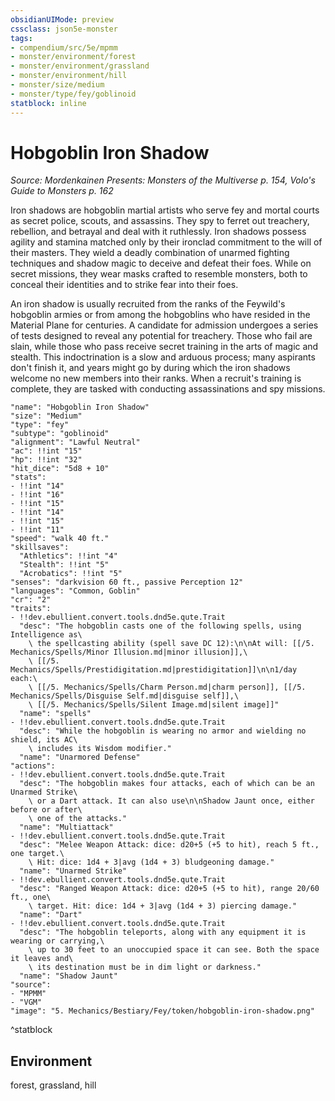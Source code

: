 ```yaml
---
obsidianUIMode: preview
cssclass: json5e-monster
tags:
- compendium/src/5e/mpmm
- monster/environment/forest
- monster/environment/grassland
- monster/environment/hill
- monster/size/medium
- monster/type/fey/goblinoid
statblock: inline
---
```

# Hobgoblin Iron Shadow
*Source: Mordenkainen Presents: Monsters of the Multiverse p. 154, Volo's Guide to Monsters p. 162*  

Iron shadows are hobgoblin martial artists who serve fey and mortal courts as secret police, scouts, and assassins. They spy to ferret out treachery, rebellion, and betrayal and deal with it ruthlessly. Iron shadows possess agility and stamina matched only by their ironclad commitment to the will of their masters. They wield a deadly combination of unarmed fighting techniques and shadow magic to deceive and defeat their foes. While on secret missions, they wear masks crafted to resemble monsters, both to conceal their identities and to strike fear into their foes.

An iron shadow is usually recruited from the ranks of the Feywild's hobgoblin armies or from among the hobgoblins who have resided in the Material Plane for centuries. A candidate for admission undergoes a series of tests designed to reveal any potential for treachery. Those who fail are slain, while those who pass receive secret training in the arts of magic and stealth. This indoctrination is a slow and arduous process; many aspirants don't finish it, and years might go by during which the iron shadows welcome no new members into their ranks. When a recruit's training is complete, they are tasked with conducting assassinations and spy missions.

```statblock
"name": "Hobgoblin Iron Shadow"
"size": "Medium"
"type": "fey"
"subtype": "goblinoid"
"alignment": "Lawful Neutral"
"ac": !!int "15"
"hp": !!int "32"
"hit_dice": "5d8 + 10"
"stats":
- !!int "14"
- !!int "16"
- !!int "15"
- !!int "14"
- !!int "15"
- !!int "11"
"speed": "walk 40 ft."
"skillsaves":
  "Athletics": !!int "4"
  "Stealth": !!int "5"
  "Acrobatics": !!int "5"
"senses": "darkvision 60 ft., passive Perception 12"
"languages": "Common, Goblin"
"cr": "2"
"traits":
- !!dev.ebullient.convert.tools.dnd5e.qute.Trait
  "desc": "The hobgoblin casts one of the following spells, using Intelligence as\
    \ the spellcasting ability (spell save DC 12):\n\nAt will: [[/5. Mechanics/Spells/Minor Illusion.md|minor illusion]],\
    \ [[/5. Mechanics/Spells/Prestidigitation.md|prestidigitation]]\n\n1/day each:\
    \ [[/5. Mechanics/Spells/Charm Person.md|charm person]], [[/5. Mechanics/Spells/Disguise Self.md|disguise self]],\
    \ [[/5. Mechanics/Spells/Silent Image.md|silent image]]"
  "name": "spells"
- !!dev.ebullient.convert.tools.dnd5e.qute.Trait
  "desc": "While the hobgoblin is wearing no armor and wielding no shield, its AC\
    \ includes its Wisdom modifier."
  "name": "Unarmored Defense"
"actions":
- !!dev.ebullient.convert.tools.dnd5e.qute.Trait
  "desc": "The hobgoblin makes four attacks, each of which can be an Unarmed Strike\
    \ or a Dart attack. It can also use\n\nShadow Jaunt once, either before or after\
    \ one of the attacks."
  "name": "Multiattack"
- !!dev.ebullient.convert.tools.dnd5e.qute.Trait
  "desc": "Melee Weapon Attack: dice: d20+5 (+5 to hit), reach 5 ft., one target.\
    \ Hit: dice: 1d4 + 3|avg (1d4 + 3) bludgeoning damage."
  "name": "Unarmed Strike"
- !!dev.ebullient.convert.tools.dnd5e.qute.Trait
  "desc": "Ranged Weapon Attack: dice: d20+5 (+5 to hit), range 20/60 ft., one\
    \ target. Hit: dice: 1d4 + 3|avg (1d4 + 3) piercing damage."
  "name": "Dart"
- !!dev.ebullient.convert.tools.dnd5e.qute.Trait
  "desc": "The hobgoblin teleports, along with any equipment it is wearing or carrying,\
    \ up to 30 feet to an unoccupied space it can see. Both the space it leaves and\
    \ its destination must be in dim light or darkness."
  "name": "Shadow Jaunt"
"source":
- "MPMM"
- "VGM"
"image": "5. Mechanics/Bestiary/Fey/token/hobgoblin-iron-shadow.png"
```
^statblock

## Environment

forest, grassland, hill